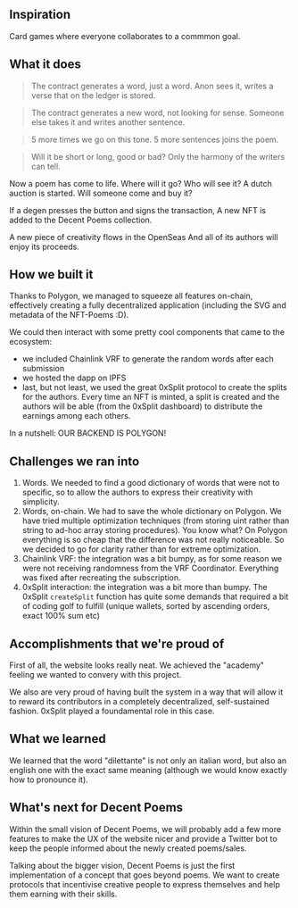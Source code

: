 ## Inspiration

Card games where everyone collaborates to a commmon goal.

## What it does

> The contract generates a word, just a word.
> Anon sees it, writes a verse that on the ledger is stored.

> The contract generates a new word, not looking for sense.
> Someone else takes it and writes another sentence.

> 5 more times we go on this tone.
> 5 more sentences joins the poem.

> Will it be short or long, good or bad?
> Only the harmony of the writers can tell.

Now a poem has come to life. Where will it go? Who will see it?
A dutch auction is started. Will someone come and buy it?

If a degen presses the button and signs the transaction,
A new NFT is added to the Decent Poems collection.

A new piece of creativity flows in the OpenSeas
And all of its authors will enjoy its proceeds.

## How we built it

Thanks to Polygon, we managed to squeeze all features on-chain, effectively creating a fully decentralized application (including the SVG and metadata of the NFT-Poems :D).

We could then interact with some pretty cool components that came to the ecosystem:

- we included Chainlink VRF to generate the random words after each submission
- we hosted the dapp on IPFS
- last, but not least, we used the great 0xSplit protocol to create the splits for the authors. Every time an NFT is minted, a split is created and the authors will be able (from the 0xSplit dashboard) to distribute the earnings among each others.

In a nutshell: OUR BACKEND IS POLYGON!

## Challenges we ran into

1. Words. We needed to find a good dictionary of words that were not to specific, so to allow the authors to express their creativity with simplicity.
2. Words, on-chain. We had to save the whole dictionary on Polygon. We have tried multiple optimization techniques (from storing uint rather than string to ad-hoc array storing procedures). You know what? On Polygon everything is so cheap that the difference was not really noticeable. So we decided to go for clarity rather than for extreme optimization.
3. Chainlink VRF: the integration was a bit bumpy, as for some reason we were not receiving randomness from the VRF Coordinator. Everything was fixed after recreating the subscription.
4. 0xSplit interaction: the integration was a bit more than bumpy. The 0xSplit `createSplit` function has quite some demands that required a bit of coding golf to fulfill (unique wallets, sorted by ascending orders, exact 100% sum etc)

## Accomplishments that we're proud of

First of all, the website looks really neat. We achieved the "academy" feeling we wanted to convery with this project.

We also are very proud of having built the system in a way that will allow it to reward its contributors in a completely decentralized, self-sustained fashion. 0xSplit played a foundamental role in this case.

## What we learned

We learned that the word "dilettante" is not only an italian word, but also an english one with the exact same meaning (although we would know exactly how to pronounce it).

## What's next for Decent Poems

Within the small vision of Decent Poems, we will probably add a few more features to make the UX of the website nicer and provide a Twitter bot to keep the people informed about the newly created poems/sales.

Talking about the bigger vision, Decent Poems is just the first implementation of a concept that goes beyond poems. We want to create protocols that incentivise creative people to express themselves and help them earning with their skills.

